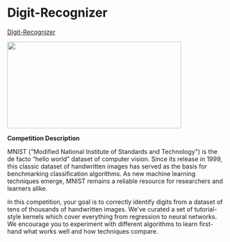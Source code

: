 # Digit-Recognizer

<A href="https://www.kaggle.com/c/digit-recognizer/overview">Digit-Recognizer</A>

<img src="img\images.gng" width=400 height=200>

**Competition Description**

MNIST ("Modified National Institute of Standards and Technology") is the de facto “hello world” dataset of computer vision. Since its release in 1999, this classic dataset of handwritten images has served as the basis for benchmarking classification algorithms. As new machine learning techniques emerge, MNIST remains a reliable resource for researchers and learners alike.

In this competition, your goal is to correctly identify digits from a dataset of tens of thousands of handwritten images. We’ve curated a set of tutorial-style kernels which cover everything from regression to neural networks. We encourage you to experiment with different algorithms to learn first-hand what works well and how techniques compare.

